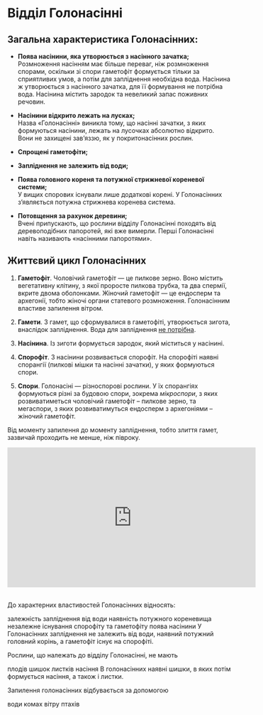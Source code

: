 # Відділ Голонасінні

## Загальна характеристика Голонасінних:

-   **Поява насінини, яка утворюється з насінного зачатка;**<br>
    Розмноження насінням має більше переваг, ніж розмноження спорами, оскільки зі спори гаметофіт формується тільки за сприятливих умов, а потім для запліднення необхідна вода. Насінина ж утворюється з насінного зачатка, для її формування не потрібна вода. Насінина містить зародок та невеликий запас поживних речовин.

-   **Насінини відкрито лежать на лусках;**<br>
    Назва «Голонасінні» виникла тому, що насінні зачатки, з яких формуються насінини, лежать на лусочках абсолютно відкрито. Вони не захищені зав’яззю, як у покритонасінних рослин.

-   **Спрощені гаметофіти;**

-   **Запліднення не залежить від води;**

-   **Поява головного кореня та потужної стрижневої кореневої
    системи;**<br>
    У вищих спорових існували лише додаткові корені. У Голонасінних з’являється потужна стрижнева коренева система.

-   **Потовщення за рахунок деревини;**<br>
    Вчені припускають, що рослини відділу Голонасінні походять від деревоподібних папоротей, які вже вимерли. Перші Голонасінні навіть називають «насінними папоротями».

## Життєвий цикл Голонасінних

1.  **Гаметофіт**. Чоловічий гаметофіт — це пилкове зерно. Воно містить вегетативну клітину, з якої проросте пилкова трубка, та два спермії, вкрите двома оболонками. Жіночий гаметофіт — це ендосперм та архегонії, тобто жіночі органи статевого розмноження. Голонасінним властиве запилення вітром.

2.  **Гамети**. З гамет, що сформувалися в гаметофіті, утворюється <span class="p1">зигота</span>, внаслідок запліднення. Вода для запліднення <u>не потрiбна</u>.

3.  **Насінина**. Із зиготи формується зародок, який міститься у насінині.

4.  **Спорофіт**. З насінини розвивається <span class="p1">спорофіт</span>. На спорофіті наявні спорангії (пилкові мішки та насінні зачатки), у яких формуються <span class="p1">спори</span>.

5.  **Спори**. Голонасіні — різноспорові рослини. У їх спорангіях формуються різні за будовою спори, зокрема *мікроспори*, з яких розвиватиметься чоловічий гаметофіт – пилкове зерно, та мегаспори, з яких розвиватимуться ендосперм з архегоніями – жіночий гаметофіт.

Від моменту запилення до моменту запліднення, тобто злиття гамет, зазвичай проходить не менше, ніж півроку.

<div class="fluidMedia">
<iframe align="center" width="560" height="315" src="https://www.youtube.com/embed/JEiUVodj-Ew" frameborder="0" allowfullscreen></iframe>
</div>
<div class="popup">
</div>

<br>
<quiz>
<question>
<p>До характерних властивостей Голонасінних відносять:</p>
<answer>залежність запліднення від води</answer> 
<answer>наявність потужного кореневища</answer> 
<answer>незалежне існування спорофіту та гаметофіту</answer>
<answer correct>поява насінини</answer>
<explanation>У Голонасінних запліднення не залежить від води, наявний потужний головний корінь, а гаметофіт існує на спорофіті.</explanation>
</question>
<question>
<p>Рослини, що належать до відділу Голонасінні, не мають</p>
<answer correct>плодів</answer>
<answer>шишок</answer>
<answer>листків</answer>
<answer>насіння</answer>
<explanation>В голонасінних наявні шишки, в яких потім формується насіння, а також і листки.</explanation>
</question>
<question>
<p>Запилення голонасінних відбувається за допомогою</p>
<answer>води</answer>
<answer>комах</answer>
<answer correct>вітру</answer>
<answer>птахів</answer>
</question>
</quiz>